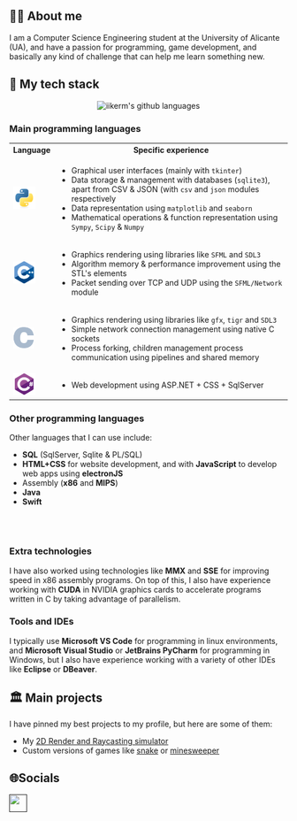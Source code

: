 ## 👨‍🎓 About me
I am a Computer Science Engineering student at the University of Alicante (UA), and have a passion for programming, game development, and basically any kind of challenge that can help me learn something new.


## 🧱 My tech stack
<p align="center">
  <img src="https://github-readme-stats.vercel.app/api/top-langs?username=iikerm&layout=donut&show_icons=true&locale=en&langs_count=6" alt="iikerm's github languages" />
</p>
<div>
  <h3>Main programming languages</h3>
  <table>
    <tr>
      <th>Language</th>
      <th>Specific experience</th>
    </tr>
    <tr>
      <td>
        <a title="Python" alt="Python" href="https://www.python.org" target="_blank" rel="noreferrer"> <img src="https://raw.githubusercontent.com/devicons/devicon/master/icons/python/python-original.svg" width="40" height="40"/>
      </td>
      <td>
        <ul>
          <li>Graphical user interfaces (mainly with <code>tkinter</code>)</li>
          <li>Data storage & management with databases (<code>sqlite3</code>), apart from CSV & JSON (with <code>csv</code> and <code>json</code> modules respectively</li>
          <li>Data representation using <code>matplotlib</code> and <code>seaborn</code></li>
          <li>Mathematical operations & function representation using <code>Sympy</code>, <code>Scipy</code> & <code>Numpy</code></li>
        </ul>
      </td>
    </tr>
    <tr>
      <td>
        <a title="C++" alt="cplusplus" href="https://www.w3schools.com/cpp/" target="_blank" rel="noreferrer"> <img src="https://raw.githubusercontent.com/devicons/devicon/master/icons/cplusplus/cplusplus-original.svg" width="40" height="40"/>
      </td>
      <td>
        <ul>
          <li>Graphics rendering using libraries like <code>SFML</code> and <code>SDL3</code></li>
          <li>Algorithm memory & performance improvement using the STL's elements</li>
          <li>Packet sending over TCP and UDP using the <code>SFML/Network</code> module</li>
        </ul>
      </td>
    </tr>
    <tr>
      <td>
        <a title="C" alt="C" href="https://www.cprogramming.com/" target="_blank" rel="noreferrer"> <img src="https://raw.githubusercontent.com/devicons/devicon/master/icons/c/c-original.svg" width="38" height="38"/>
      </td>
      <td>
        <ul>
          <li>Graphics rendering using libraries like <code>gfx</code>, <code>tigr</code> and <code>SDL3</code></li>
          <li>Simple network connection management using native C sockets</li>
          <li>Process forking, children management process communication using pipelines and shared memory</li>
        </ul>
      </td>
    </tr>
    <tr>
      <td>
        <a title="C#" alt="csharp" href="https://www.w3schools.com/cs/" target="_blank" rel="noreferrer"> <img src="https://raw.githubusercontent.com/devicons/devicon/master/icons/csharp/csharp-original.svg" width="40" height="40"/>
      </td>
      <td>
        <ul>
          <li>Web development using ASP.NET + CSS + SqlServer</li>
        </ul>
      </td>
    </tr>
  </table>
</div>

<h3>Other programming languages</h3>

Other languages that I can use include:
- **SQL** (SqlServer, Sqlite & PL/SQL)
- **HTML+CSS** for website development, and with **JavaScript** to develop web apps using **electronJS**
- Assembly (**x86** and **MIPS**)
- **Java**
- **Swift**

<br>
<br>

### Extra technologies
I have also worked using technologies like **MMX** and **SSE** for improving speed in x86 assembly programs.
On top of this, I also have experience working with **CUDA** in NVIDIA graphics cards to accelerate programs written in C by taking advantage of parallelism.

### Tools and IDEs
I typically use **Microsoft VS Code** for programming in linux environments, and **Microsoft Visual Studio** or **JetBrains PyCharm** for programming in Windows, but I also have experience working with a variety of other IDEs like **Eclipse** or **DBeaver**.

## 🏛 Main projects
I have pinned my best projects to my profile, but here are some of them:
- My [2D Render and Raycasting simulator](https://github.com/iikerm/2D-raycasting-sim)
- Custom versions of games like [snake](https://github.com/iikerm/sfml-snake) or [minesweeper](https://github.com/iikerm/sfml-minesweeper)

## 🌐Socials
<a href="" target="_blank" rel="noreferrer">
  <picture>
    <source media="(prefers-color-scheme: light)" srcset="https://raw.githubusercontent.com/danielcranney/readme-generator/main/public/icons/socials/linkedin.svg" />
    <source media="(prefers-color-scheme: dark)" srcset="https://raw.githubusercontent.com/danielcranney/readme-generator/main/public/icons/socials/linkedin-dark.svg" />
    <img src="https://raw.githubusercontent.com/danielcranney/readme-generator/main/public/icons/socials/linkedin.svg" width="32" height="32" />
  </picture>
</a>
